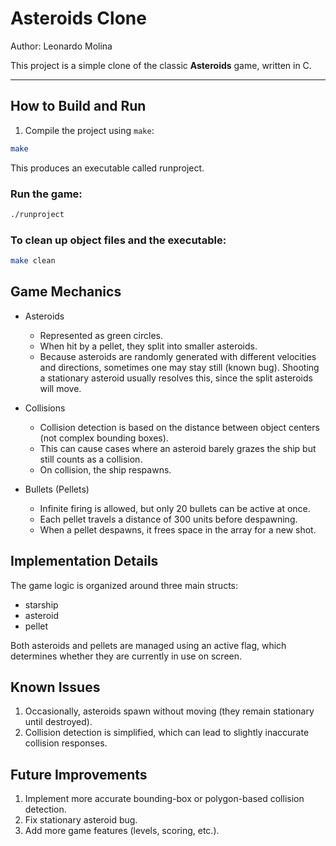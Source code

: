 # Asteroids Clone

Author: Leonardo Molina  

This project is a simple clone of the classic **Asteroids** game, written in C.  

---

## How to Build and Run
1. Compile the project using `make`:
```bash
make
```
This produces an executable called runproject.

### Run the game:
```bash
./runproject
```

### To clean up object files and the executable:
```bash
make clean
```

## Game Mechanics
- Asteroids

    - Represented as green circles.
    - When hit by a pellet, they split into smaller asteroids.
    - Because asteroids are randomly generated with different velocities and directions, sometimes one may stay still (known bug). Shooting a stationary asteroid usually resolves this, since the split asteroids will move.

- Collisions

    - Collision detection is based on the distance between object centers (not complex bounding boxes).
    - This can cause cases where an asteroid barely grazes the ship but still counts as a collision.
    - On collision, the ship respawns.

- Bullets (Pellets)
    - Infinite firing is allowed, but only 20 bullets can be active at once.
    - Each pellet travels a distance of 300 units before despawning.
    - When a pellet despawns, it frees space in the array for a new shot.

## Implementation Details
The game logic is organized around three main structs:
- starship
- asteroid
- pellet

Both asteroids and pellets are managed using an active flag, which determines whether they are currently in use on screen.

## Known Issues
1. Occasionally, asteroids spawn without moving (they remain stationary until destroyed).
2. Collision detection is simplified, which can lead to slightly inaccurate collision responses.

## Future Improvements
1. Implement more accurate bounding-box or polygon-based collision detection.
2. Fix stationary asteroid bug.
3. Add more game features (levels, scoring, etc.).